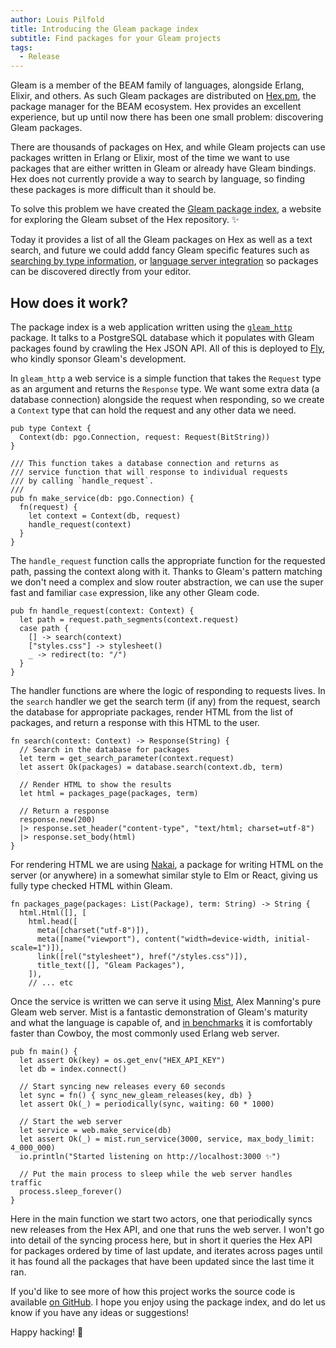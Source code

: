 ```yaml
---
author: Louis Pilfold
title: Introducing the Gleam package index
subtitle: Find packages for your Gleam projects
tags:
  - Release
---
```


Gleam is a member of the BEAM family of languages, alongside Erlang, Elixir, and
others. As such Gleam packages are distributed on [Hex.pm][hex], the
package manager for the BEAM ecosystem. Hex provides an excellent experience,
but up until now there has been one small problem: discovering Gleam packages.

There are thousands of packages on Hex, and while Gleam projects can use
packages written in Erlang or Elixir, most of the time we want to use packages
that are either written in Gleam or already have Gleam bindings. Hex does not
currently provide a way to search by language, so finding these packages is more
difficult than it should be.

To solve this problem we have created the [Gleam package index][packages], a
website for exploring the Gleam subset of the Hex repository. ✨

Today it provides a list of all the Gleam packages on Hex as well as a text
search, and future we could addd fancy Gleam specific features such as
[searching by type information][elm-search], or [language server integration][lsp]
so packages can be discovered directly from your editor.

[hex]: https://hex.pm/
[packages]: https://packages.gleam.run/
[elm-search]: https://klaftertief.github.io/elm-search/
[lsp]: /news/v0.21-introducing-the-gleam-language-server/

## How does it work?

The package index is a web application written using the
[`gleam_http`][gleam_http] package. It talks to a PostgreSQL database which it
populates with Gleam packages found by crawling the Hex JSON API. All of this is
deployed to [Fly][fly], who kindly sponsor Gleam's development.

[gleam_http]: https://github.com/gleam-lang/http
[fly]: https://fly.io/

In `gleam_http` a web service is a simple function that takes the `Request` type
as an argument and returns the `Response` type. We want some extra data (a
database connection) alongside the request when responding, so we create a
`Context` type that can hold the request and any other data we need.

```gleam
pub type Context {
  Context(db: pgo.Connection, request: Request(BitString))
}

/// This function takes a database connection and returns as
/// service function that will response to individual requests
/// by calling `handle_request`.
///
pub fn make_service(db: pgo.Connection) {
  fn(request) {
    let context = Context(db, request)
    handle_request(context)
  }
}
```

The `handle_request` function calls the appropriate function for the requested
path, passing the context along with it. Thanks to Gleam's pattern matching we
don't need a complex and slow router abstraction, we can use the super fast and
familiar `case` expression, like any other Gleam code.

```gleam
pub fn handle_request(context: Context) {
  let path = request.path_segments(context.request)
  case path {
    [] -> search(context)
    ["styles.css"] -> stylesheet()
    _ -> redirect(to: "/")
  }
}
```

The handler functions are where the logic of responding to requests lives. In
the `search` handler we get the search term (if any) from the request, search
the database for appropriate packages, render HTML from the list of packages,
and return a response with this HTML to the user.

```gleam
fn search(context: Context) -> Response(String) {
  // Search in the database for packages
  let term = get_search_parameter(context.request)
  let assert Ok(packages) = database.search(context.db, term)

  // Render HTML to show the results
  let html = packages_page(packages, term)

  // Return a response
  response.new(200)
  |> response.set_header("content-type", "text/html; charset=utf-8")
  |> response.set_body(html)
}
```

For rendering HTML we are using [Nakai][nakai], a package for writing HTML on
the server (or anywhere) in a somewhat similar style to Elm or React, giving us
fully type checked HTML within Gleam.

[nakai]: https://nakaixo.github.io/

```gleam
fn packages_page(packages: List(Package), term: String) -> String {
  html.Html([], [
    html.head([
      meta([charset("utf-8")]),
      meta([name("viewport"), content("width=device-width, initial-scale=1")]),
      link([rel("stylesheet"), href("/styles.css")]),
      title_text([], "Gleam Packages"),
    ]),
    // ... etc
```

Once the service is written we can serve it using [Mist][mist], Alex Manning's
pure Gleam web server. Mist is a fantastic demonstration of Gleam's maturity and
what the language is capable of, and [in benchmarks][benchmarks] it is
comfortably faster than Cowboy, the most commonly used Erlang web server.

[mist]: https://github.com/rawhat/mist
[benchmarks]: https://github.com/rawhat/http-benchmarks

```gleam
pub fn main() {
  let assert Ok(key) = os.get_env("HEX_API_KEY")
  let db = index.connect()

  // Start syncing new releases every 60 seconds
  let sync = fn() { sync_new_gleam_releases(key, db) }
  let assert Ok(_) = periodically(sync, waiting: 60 * 1000)

  // Start the web server
  let service = web.make_service(db)
  let assert Ok(_) = mist.run_service(3000, service, max_body_limit: 4_000_000)
  io.println("Started listening on http://localhost:3000 ✨")

  // Put the main process to sleep while the web server handles traffic
  process.sleep_forever()
}
```

Here in the main function we start two actors, one that periodically syncs new
releases from the Hex API, and one that runs the web server. I won't go into
detail of the syncing process here, but in short it queries the Hex API for
packages ordered by time of last update, and iterates across pages until it has
found all the packages that have been updated since the last time it ran.

If you'd like to see more of how this project works the source code is available
[on GitHub][source]. I hope you enjoy using the package index, and do let us
know if you have any ideas or suggestions!

[source]: https://github.com/gleam-lang/packages


Happy hacking! 💖
